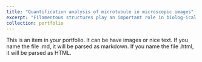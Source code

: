 ```yaml
---
title: "Quantification analysis of microtubule in microscopic images"
excerpt: "Filamentous structures play an important role in biolog-ical systems. Extracting individual filaments is fundamental for analyzing and quantifying related biological processes. However, segmenting filamentous structures at an instancelevel is hampered by their complex architecture, uniformappearance, and image quality. In this project, I propse an orientation-aware neural network, which contains sixorientation-associated branches. Each branch detects filaments with specific range of orientations, thus separatingthem at junctions, and turning intersections to overpasses. A terminus pairing algorithm is also proposed to regroupfilaments from different branches, and achieve individual filaments extraction. <br/><img src='/images/500x300.png'>"
collection: portfolio
---
```


This is an item in your portfolio. It can be have images or nice text. If you name the file .md, it will be parsed as markdown. If you name the file .html, it will be parsed as HTML. 
